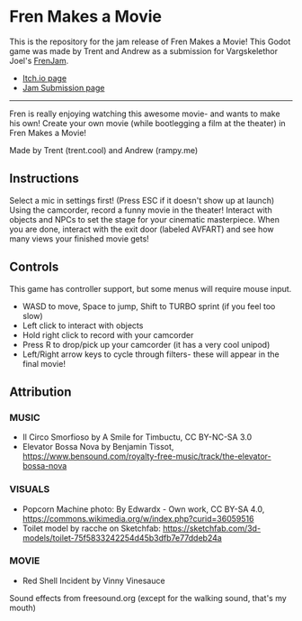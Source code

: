 # Fren Makes a Movie
 
This is the repository for the jam release of Fren Makes a Movie! This Godot game was made by Trent and Andrew as a submission for Vargskelethor Joel's [FrenJam](https://itch.io/jam/frenjam).
- [Itch.io page](https://truntules.itch.io/fren-makes-a-movie)
- [Jam Submission page](https://itch.io/jam/frenjam/rate/3474600)

---
Fren is really enjoying watching this awesome movie- and wants to make his own! Create your own movie (while bootlegging a film at the theater) in Fren Makes a Movie!

Made by Trent (trent.cool) and Andrew (rampy.me)

## Instructions
Select a mic in settings first! (Press ESC if it doesn't show up at launch)
Using the camcorder, record a funny movie in the theater! Interact with objects and NPCs to set the stage for your cinematic masterpiece. When you are done, interact with the exit door (labeled AVFART) and see how many views your finished movie gets!

## Controls
This game has controller support, but some menus will require mouse input.
- WASD to move, Space to jump, Shift to TURBO sprint (if you feel too slow)
- Left click to interact with objects
- Hold right click to record with your camcorder
- Press R to drop/pick up your camcorder (it has a very cool unipod)
- Left/Right arrow keys to cycle through filters- these will appear in the final movie!

## Attribution
### MUSIC
- Il Circo Smorfioso by A Smile for Timbuctu, CC BY-NC-SA 3.0
- Elevator Bossa Nova by Benjamin Tissot, https://www.bensound.com/royalty-free-music/track/the-elevator-bossa-nova

### VISUALS
- Popcorn Machine photo: By Edwardx - Own work, CC BY-SA 4.0, https://commons.wikimedia.org/w/index.php?curid=36059516
- Toilet model by racche on Sketchfab: https://sketchfab.com/3d-models/toilet-75f5833242254d45b3dfb7e77ddeb24a

### MOVIE
- Red Shell Incident by Vinny Vinesauce

Sound effects from freesound.org (except for the walking sound, that's my mouth)
